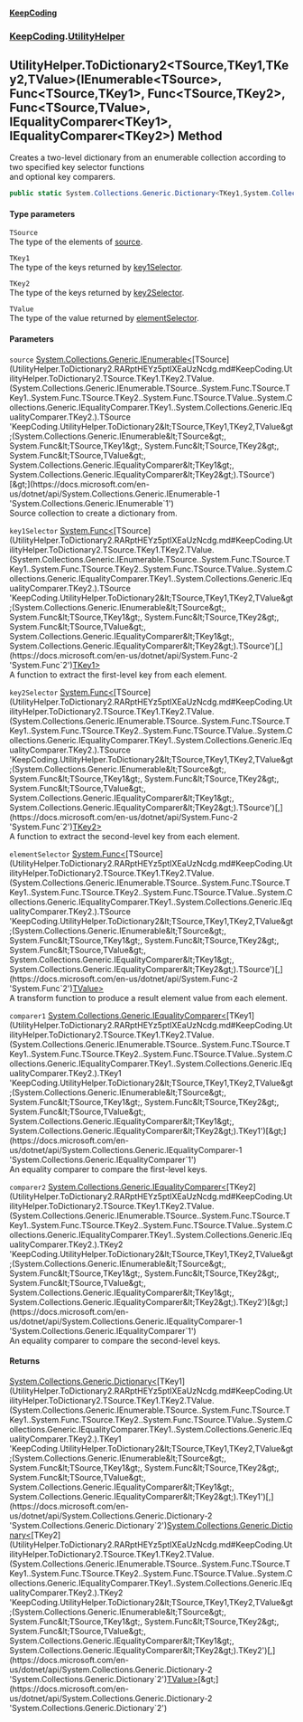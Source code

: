#### [KeepCoding](index.md 'index')
### [KeepCoding](KeepCoding.md 'KeepCoding').[UtilityHelper](UtilityHelper.md 'KeepCoding.UtilityHelper')
## UtilityHelper.ToDictionary2&lt;TSource,TKey1,TKey2,TValue&gt;(IEnumerable&lt;TSource&gt;, Func&lt;TSource,TKey1&gt;, Func&lt;TSource,TKey2&gt;, Func&lt;TSource,TValue&gt;, IEqualityComparer&lt;TKey1&gt;, IEqualityComparer&lt;TKey2&gt;) Method
Creates a two-level dictionary from an enumerable collection according to two specified key selector functions  
and optional key comparers.
```csharp
public static System.Collections.Generic.Dictionary<TKey1,System.Collections.Generic.Dictionary<TKey2,TValue>> ToDictionary2<TSource,TKey1,TKey2,TValue>(this System.Collections.Generic.IEnumerable<TSource> source, System.Func<TSource,TKey1> key1Selector, System.Func<TSource,TKey2> key2Selector, System.Func<TSource,TValue> elementSelector, System.Collections.Generic.IEqualityComparer<TKey1> comparer1=null, System.Collections.Generic.IEqualityComparer<TKey2> comparer2=null);
```
#### Type parameters
<a name='KeepCoding.UtilityHelper.ToDictionary2.TSource.TKey1.TKey2.TValue.(System.Collections.Generic.IEnumerable.TSource..System.Func.TSource.TKey1..System.Func.TSource.TKey2..System.Func.TSource.TValue..System.Collections.Generic.IEqualityComparer.TKey1..System.Collections.Generic.IEqualityComparer.TKey2.).TSource'></a>
`TSource`  
The type of the elements of [source](UtilityHelper.ToDictionary2.RARptHEYz5ptIXEaUzNcdg.md#KeepCoding.UtilityHelper.ToDictionary2.TSource.TKey1.TKey2.TValue.(System.Collections.Generic.IEnumerable.TSource..System.Func.TSource.TKey1..System.Func.TSource.TKey2..System.Func.TSource.TValue..System.Collections.Generic.IEqualityComparer.TKey1..System.Collections.Generic.IEqualityComparer.TKey2.).source 'KeepCoding.UtilityHelper.ToDictionary2&lt;TSource,TKey1,TKey2,TValue&gt;(System.Collections.Generic.IEnumerable&lt;TSource&gt;, System.Func&lt;TSource,TKey1&gt;, System.Func&lt;TSource,TKey2&gt;, System.Func&lt;TSource,TValue&gt;, System.Collections.Generic.IEqualityComparer&lt;TKey1&gt;, System.Collections.Generic.IEqualityComparer&lt;TKey2&gt;).source').
  
<a name='KeepCoding.UtilityHelper.ToDictionary2.TSource.TKey1.TKey2.TValue.(System.Collections.Generic.IEnumerable.TSource..System.Func.TSource.TKey1..System.Func.TSource.TKey2..System.Func.TSource.TValue..System.Collections.Generic.IEqualityComparer.TKey1..System.Collections.Generic.IEqualityComparer.TKey2.).TKey1'></a>
`TKey1`  
The type of the keys returned by [key1Selector](UtilityHelper.ToDictionary2.RARptHEYz5ptIXEaUzNcdg.md#KeepCoding.UtilityHelper.ToDictionary2.TSource.TKey1.TKey2.TValue.(System.Collections.Generic.IEnumerable.TSource..System.Func.TSource.TKey1..System.Func.TSource.TKey2..System.Func.TSource.TValue..System.Collections.Generic.IEqualityComparer.TKey1..System.Collections.Generic.IEqualityComparer.TKey2.).key1Selector 'KeepCoding.UtilityHelper.ToDictionary2&lt;TSource,TKey1,TKey2,TValue&gt;(System.Collections.Generic.IEnumerable&lt;TSource&gt;, System.Func&lt;TSource,TKey1&gt;, System.Func&lt;TSource,TKey2&gt;, System.Func&lt;TSource,TValue&gt;, System.Collections.Generic.IEqualityComparer&lt;TKey1&gt;, System.Collections.Generic.IEqualityComparer&lt;TKey2&gt;).key1Selector').
  
<a name='KeepCoding.UtilityHelper.ToDictionary2.TSource.TKey1.TKey2.TValue.(System.Collections.Generic.IEnumerable.TSource..System.Func.TSource.TKey1..System.Func.TSource.TKey2..System.Func.TSource.TValue..System.Collections.Generic.IEqualityComparer.TKey1..System.Collections.Generic.IEqualityComparer.TKey2.).TKey2'></a>
`TKey2`  
The type of the keys returned by [key2Selector](UtilityHelper.ToDictionary2.RARptHEYz5ptIXEaUzNcdg.md#KeepCoding.UtilityHelper.ToDictionary2.TSource.TKey1.TKey2.TValue.(System.Collections.Generic.IEnumerable.TSource..System.Func.TSource.TKey1..System.Func.TSource.TKey2..System.Func.TSource.TValue..System.Collections.Generic.IEqualityComparer.TKey1..System.Collections.Generic.IEqualityComparer.TKey2.).key2Selector 'KeepCoding.UtilityHelper.ToDictionary2&lt;TSource,TKey1,TKey2,TValue&gt;(System.Collections.Generic.IEnumerable&lt;TSource&gt;, System.Func&lt;TSource,TKey1&gt;, System.Func&lt;TSource,TKey2&gt;, System.Func&lt;TSource,TValue&gt;, System.Collections.Generic.IEqualityComparer&lt;TKey1&gt;, System.Collections.Generic.IEqualityComparer&lt;TKey2&gt;).key2Selector').
  
<a name='KeepCoding.UtilityHelper.ToDictionary2.TSource.TKey1.TKey2.TValue.(System.Collections.Generic.IEnumerable.TSource..System.Func.TSource.TKey1..System.Func.TSource.TKey2..System.Func.TSource.TValue..System.Collections.Generic.IEqualityComparer.TKey1..System.Collections.Generic.IEqualityComparer.TKey2.).TValue'></a>
`TValue`  
The type of the value returned by [elementSelector](UtilityHelper.ToDictionary2.RARptHEYz5ptIXEaUzNcdg.md#KeepCoding.UtilityHelper.ToDictionary2.TSource.TKey1.TKey2.TValue.(System.Collections.Generic.IEnumerable.TSource..System.Func.TSource.TKey1..System.Func.TSource.TKey2..System.Func.TSource.TValue..System.Collections.Generic.IEqualityComparer.TKey1..System.Collections.Generic.IEqualityComparer.TKey2.).elementSelector 'KeepCoding.UtilityHelper.ToDictionary2&lt;TSource,TKey1,TKey2,TValue&gt;(System.Collections.Generic.IEnumerable&lt;TSource&gt;, System.Func&lt;TSource,TKey1&gt;, System.Func&lt;TSource,TKey2&gt;, System.Func&lt;TSource,TValue&gt;, System.Collections.Generic.IEqualityComparer&lt;TKey1&gt;, System.Collections.Generic.IEqualityComparer&lt;TKey2&gt;).elementSelector').
  
#### Parameters
<a name='KeepCoding.UtilityHelper.ToDictionary2.TSource.TKey1.TKey2.TValue.(System.Collections.Generic.IEnumerable.TSource..System.Func.TSource.TKey1..System.Func.TSource.TKey2..System.Func.TSource.TValue..System.Collections.Generic.IEqualityComparer.TKey1..System.Collections.Generic.IEqualityComparer.TKey2.).source'></a>
`source` [System.Collections.Generic.IEnumerable&lt;](https://docs.microsoft.com/en-us/dotnet/api/System.Collections.Generic.IEnumerable-1 'System.Collections.Generic.IEnumerable`1')[TSource](UtilityHelper.ToDictionary2.RARptHEYz5ptIXEaUzNcdg.md#KeepCoding.UtilityHelper.ToDictionary2.TSource.TKey1.TKey2.TValue.(System.Collections.Generic.IEnumerable.TSource..System.Func.TSource.TKey1..System.Func.TSource.TKey2..System.Func.TSource.TValue..System.Collections.Generic.IEqualityComparer.TKey1..System.Collections.Generic.IEqualityComparer.TKey2.).TSource 'KeepCoding.UtilityHelper.ToDictionary2&lt;TSource,TKey1,TKey2,TValue&gt;(System.Collections.Generic.IEnumerable&lt;TSource&gt;, System.Func&lt;TSource,TKey1&gt;, System.Func&lt;TSource,TKey2&gt;, System.Func&lt;TSource,TValue&gt;, System.Collections.Generic.IEqualityComparer&lt;TKey1&gt;, System.Collections.Generic.IEqualityComparer&lt;TKey2&gt;).TSource')[&gt;](https://docs.microsoft.com/en-us/dotnet/api/System.Collections.Generic.IEnumerable-1 'System.Collections.Generic.IEnumerable`1')  
Source collection to create a dictionary from.
  
<a name='KeepCoding.UtilityHelper.ToDictionary2.TSource.TKey1.TKey2.TValue.(System.Collections.Generic.IEnumerable.TSource..System.Func.TSource.TKey1..System.Func.TSource.TKey2..System.Func.TSource.TValue..System.Collections.Generic.IEqualityComparer.TKey1..System.Collections.Generic.IEqualityComparer.TKey2.).key1Selector'></a>
`key1Selector` [System.Func&lt;](https://docs.microsoft.com/en-us/dotnet/api/System.Func-2 'System.Func`2')[TSource](UtilityHelper.ToDictionary2.RARptHEYz5ptIXEaUzNcdg.md#KeepCoding.UtilityHelper.ToDictionary2.TSource.TKey1.TKey2.TValue.(System.Collections.Generic.IEnumerable.TSource..System.Func.TSource.TKey1..System.Func.TSource.TKey2..System.Func.TSource.TValue..System.Collections.Generic.IEqualityComparer.TKey1..System.Collections.Generic.IEqualityComparer.TKey2.).TSource 'KeepCoding.UtilityHelper.ToDictionary2&lt;TSource,TKey1,TKey2,TValue&gt;(System.Collections.Generic.IEnumerable&lt;TSource&gt;, System.Func&lt;TSource,TKey1&gt;, System.Func&lt;TSource,TKey2&gt;, System.Func&lt;TSource,TValue&gt;, System.Collections.Generic.IEqualityComparer&lt;TKey1&gt;, System.Collections.Generic.IEqualityComparer&lt;TKey2&gt;).TSource')[,](https://docs.microsoft.com/en-us/dotnet/api/System.Func-2 'System.Func`2')[TKey1](UtilityHelper.ToDictionary2.RARptHEYz5ptIXEaUzNcdg.md#KeepCoding.UtilityHelper.ToDictionary2.TSource.TKey1.TKey2.TValue.(System.Collections.Generic.IEnumerable.TSource..System.Func.TSource.TKey1..System.Func.TSource.TKey2..System.Func.TSource.TValue..System.Collections.Generic.IEqualityComparer.TKey1..System.Collections.Generic.IEqualityComparer.TKey2.).TKey1 'KeepCoding.UtilityHelper.ToDictionary2&lt;TSource,TKey1,TKey2,TValue&gt;(System.Collections.Generic.IEnumerable&lt;TSource&gt;, System.Func&lt;TSource,TKey1&gt;, System.Func&lt;TSource,TKey2&gt;, System.Func&lt;TSource,TValue&gt;, System.Collections.Generic.IEqualityComparer&lt;TKey1&gt;, System.Collections.Generic.IEqualityComparer&lt;TKey2&gt;).TKey1')[&gt;](https://docs.microsoft.com/en-us/dotnet/api/System.Func-2 'System.Func`2')  
A function to extract the first-level key from each element.
  
<a name='KeepCoding.UtilityHelper.ToDictionary2.TSource.TKey1.TKey2.TValue.(System.Collections.Generic.IEnumerable.TSource..System.Func.TSource.TKey1..System.Func.TSource.TKey2..System.Func.TSource.TValue..System.Collections.Generic.IEqualityComparer.TKey1..System.Collections.Generic.IEqualityComparer.TKey2.).key2Selector'></a>
`key2Selector` [System.Func&lt;](https://docs.microsoft.com/en-us/dotnet/api/System.Func-2 'System.Func`2')[TSource](UtilityHelper.ToDictionary2.RARptHEYz5ptIXEaUzNcdg.md#KeepCoding.UtilityHelper.ToDictionary2.TSource.TKey1.TKey2.TValue.(System.Collections.Generic.IEnumerable.TSource..System.Func.TSource.TKey1..System.Func.TSource.TKey2..System.Func.TSource.TValue..System.Collections.Generic.IEqualityComparer.TKey1..System.Collections.Generic.IEqualityComparer.TKey2.).TSource 'KeepCoding.UtilityHelper.ToDictionary2&lt;TSource,TKey1,TKey2,TValue&gt;(System.Collections.Generic.IEnumerable&lt;TSource&gt;, System.Func&lt;TSource,TKey1&gt;, System.Func&lt;TSource,TKey2&gt;, System.Func&lt;TSource,TValue&gt;, System.Collections.Generic.IEqualityComparer&lt;TKey1&gt;, System.Collections.Generic.IEqualityComparer&lt;TKey2&gt;).TSource')[,](https://docs.microsoft.com/en-us/dotnet/api/System.Func-2 'System.Func`2')[TKey2](UtilityHelper.ToDictionary2.RARptHEYz5ptIXEaUzNcdg.md#KeepCoding.UtilityHelper.ToDictionary2.TSource.TKey1.TKey2.TValue.(System.Collections.Generic.IEnumerable.TSource..System.Func.TSource.TKey1..System.Func.TSource.TKey2..System.Func.TSource.TValue..System.Collections.Generic.IEqualityComparer.TKey1..System.Collections.Generic.IEqualityComparer.TKey2.).TKey2 'KeepCoding.UtilityHelper.ToDictionary2&lt;TSource,TKey1,TKey2,TValue&gt;(System.Collections.Generic.IEnumerable&lt;TSource&gt;, System.Func&lt;TSource,TKey1&gt;, System.Func&lt;TSource,TKey2&gt;, System.Func&lt;TSource,TValue&gt;, System.Collections.Generic.IEqualityComparer&lt;TKey1&gt;, System.Collections.Generic.IEqualityComparer&lt;TKey2&gt;).TKey2')[&gt;](https://docs.microsoft.com/en-us/dotnet/api/System.Func-2 'System.Func`2')  
A function to extract the second-level key from each element.
  
<a name='KeepCoding.UtilityHelper.ToDictionary2.TSource.TKey1.TKey2.TValue.(System.Collections.Generic.IEnumerable.TSource..System.Func.TSource.TKey1..System.Func.TSource.TKey2..System.Func.TSource.TValue..System.Collections.Generic.IEqualityComparer.TKey1..System.Collections.Generic.IEqualityComparer.TKey2.).elementSelector'></a>
`elementSelector` [System.Func&lt;](https://docs.microsoft.com/en-us/dotnet/api/System.Func-2 'System.Func`2')[TSource](UtilityHelper.ToDictionary2.RARptHEYz5ptIXEaUzNcdg.md#KeepCoding.UtilityHelper.ToDictionary2.TSource.TKey1.TKey2.TValue.(System.Collections.Generic.IEnumerable.TSource..System.Func.TSource.TKey1..System.Func.TSource.TKey2..System.Func.TSource.TValue..System.Collections.Generic.IEqualityComparer.TKey1..System.Collections.Generic.IEqualityComparer.TKey2.).TSource 'KeepCoding.UtilityHelper.ToDictionary2&lt;TSource,TKey1,TKey2,TValue&gt;(System.Collections.Generic.IEnumerable&lt;TSource&gt;, System.Func&lt;TSource,TKey1&gt;, System.Func&lt;TSource,TKey2&gt;, System.Func&lt;TSource,TValue&gt;, System.Collections.Generic.IEqualityComparer&lt;TKey1&gt;, System.Collections.Generic.IEqualityComparer&lt;TKey2&gt;).TSource')[,](https://docs.microsoft.com/en-us/dotnet/api/System.Func-2 'System.Func`2')[TValue](UtilityHelper.ToDictionary2.RARptHEYz5ptIXEaUzNcdg.md#KeepCoding.UtilityHelper.ToDictionary2.TSource.TKey1.TKey2.TValue.(System.Collections.Generic.IEnumerable.TSource..System.Func.TSource.TKey1..System.Func.TSource.TKey2..System.Func.TSource.TValue..System.Collections.Generic.IEqualityComparer.TKey1..System.Collections.Generic.IEqualityComparer.TKey2.).TValue 'KeepCoding.UtilityHelper.ToDictionary2&lt;TSource,TKey1,TKey2,TValue&gt;(System.Collections.Generic.IEnumerable&lt;TSource&gt;, System.Func&lt;TSource,TKey1&gt;, System.Func&lt;TSource,TKey2&gt;, System.Func&lt;TSource,TValue&gt;, System.Collections.Generic.IEqualityComparer&lt;TKey1&gt;, System.Collections.Generic.IEqualityComparer&lt;TKey2&gt;).TValue')[&gt;](https://docs.microsoft.com/en-us/dotnet/api/System.Func-2 'System.Func`2')  
A transform function to produce a result element value from each element.
  
<a name='KeepCoding.UtilityHelper.ToDictionary2.TSource.TKey1.TKey2.TValue.(System.Collections.Generic.IEnumerable.TSource..System.Func.TSource.TKey1..System.Func.TSource.TKey2..System.Func.TSource.TValue..System.Collections.Generic.IEqualityComparer.TKey1..System.Collections.Generic.IEqualityComparer.TKey2.).comparer1'></a>
`comparer1` [System.Collections.Generic.IEqualityComparer&lt;](https://docs.microsoft.com/en-us/dotnet/api/System.Collections.Generic.IEqualityComparer-1 'System.Collections.Generic.IEqualityComparer`1')[TKey1](UtilityHelper.ToDictionary2.RARptHEYz5ptIXEaUzNcdg.md#KeepCoding.UtilityHelper.ToDictionary2.TSource.TKey1.TKey2.TValue.(System.Collections.Generic.IEnumerable.TSource..System.Func.TSource.TKey1..System.Func.TSource.TKey2..System.Func.TSource.TValue..System.Collections.Generic.IEqualityComparer.TKey1..System.Collections.Generic.IEqualityComparer.TKey2.).TKey1 'KeepCoding.UtilityHelper.ToDictionary2&lt;TSource,TKey1,TKey2,TValue&gt;(System.Collections.Generic.IEnumerable&lt;TSource&gt;, System.Func&lt;TSource,TKey1&gt;, System.Func&lt;TSource,TKey2&gt;, System.Func&lt;TSource,TValue&gt;, System.Collections.Generic.IEqualityComparer&lt;TKey1&gt;, System.Collections.Generic.IEqualityComparer&lt;TKey2&gt;).TKey1')[&gt;](https://docs.microsoft.com/en-us/dotnet/api/System.Collections.Generic.IEqualityComparer-1 'System.Collections.Generic.IEqualityComparer`1')  
An equality comparer to compare the first-level keys.
  
<a name='KeepCoding.UtilityHelper.ToDictionary2.TSource.TKey1.TKey2.TValue.(System.Collections.Generic.IEnumerable.TSource..System.Func.TSource.TKey1..System.Func.TSource.TKey2..System.Func.TSource.TValue..System.Collections.Generic.IEqualityComparer.TKey1..System.Collections.Generic.IEqualityComparer.TKey2.).comparer2'></a>
`comparer2` [System.Collections.Generic.IEqualityComparer&lt;](https://docs.microsoft.com/en-us/dotnet/api/System.Collections.Generic.IEqualityComparer-1 'System.Collections.Generic.IEqualityComparer`1')[TKey2](UtilityHelper.ToDictionary2.RARptHEYz5ptIXEaUzNcdg.md#KeepCoding.UtilityHelper.ToDictionary2.TSource.TKey1.TKey2.TValue.(System.Collections.Generic.IEnumerable.TSource..System.Func.TSource.TKey1..System.Func.TSource.TKey2..System.Func.TSource.TValue..System.Collections.Generic.IEqualityComparer.TKey1..System.Collections.Generic.IEqualityComparer.TKey2.).TKey2 'KeepCoding.UtilityHelper.ToDictionary2&lt;TSource,TKey1,TKey2,TValue&gt;(System.Collections.Generic.IEnumerable&lt;TSource&gt;, System.Func&lt;TSource,TKey1&gt;, System.Func&lt;TSource,TKey2&gt;, System.Func&lt;TSource,TValue&gt;, System.Collections.Generic.IEqualityComparer&lt;TKey1&gt;, System.Collections.Generic.IEqualityComparer&lt;TKey2&gt;).TKey2')[&gt;](https://docs.microsoft.com/en-us/dotnet/api/System.Collections.Generic.IEqualityComparer-1 'System.Collections.Generic.IEqualityComparer`1')  
An equality comparer to compare the second-level keys.
  
#### Returns
[System.Collections.Generic.Dictionary&lt;](https://docs.microsoft.com/en-us/dotnet/api/System.Collections.Generic.Dictionary-2 'System.Collections.Generic.Dictionary`2')[TKey1](UtilityHelper.ToDictionary2.RARptHEYz5ptIXEaUzNcdg.md#KeepCoding.UtilityHelper.ToDictionary2.TSource.TKey1.TKey2.TValue.(System.Collections.Generic.IEnumerable.TSource..System.Func.TSource.TKey1..System.Func.TSource.TKey2..System.Func.TSource.TValue..System.Collections.Generic.IEqualityComparer.TKey1..System.Collections.Generic.IEqualityComparer.TKey2.).TKey1 'KeepCoding.UtilityHelper.ToDictionary2&lt;TSource,TKey1,TKey2,TValue&gt;(System.Collections.Generic.IEnumerable&lt;TSource&gt;, System.Func&lt;TSource,TKey1&gt;, System.Func&lt;TSource,TKey2&gt;, System.Func&lt;TSource,TValue&gt;, System.Collections.Generic.IEqualityComparer&lt;TKey1&gt;, System.Collections.Generic.IEqualityComparer&lt;TKey2&gt;).TKey1')[,](https://docs.microsoft.com/en-us/dotnet/api/System.Collections.Generic.Dictionary-2 'System.Collections.Generic.Dictionary`2')[System.Collections.Generic.Dictionary&lt;](https://docs.microsoft.com/en-us/dotnet/api/System.Collections.Generic.Dictionary-2 'System.Collections.Generic.Dictionary`2')[TKey2](UtilityHelper.ToDictionary2.RARptHEYz5ptIXEaUzNcdg.md#KeepCoding.UtilityHelper.ToDictionary2.TSource.TKey1.TKey2.TValue.(System.Collections.Generic.IEnumerable.TSource..System.Func.TSource.TKey1..System.Func.TSource.TKey2..System.Func.TSource.TValue..System.Collections.Generic.IEqualityComparer.TKey1..System.Collections.Generic.IEqualityComparer.TKey2.).TKey2 'KeepCoding.UtilityHelper.ToDictionary2&lt;TSource,TKey1,TKey2,TValue&gt;(System.Collections.Generic.IEnumerable&lt;TSource&gt;, System.Func&lt;TSource,TKey1&gt;, System.Func&lt;TSource,TKey2&gt;, System.Func&lt;TSource,TValue&gt;, System.Collections.Generic.IEqualityComparer&lt;TKey1&gt;, System.Collections.Generic.IEqualityComparer&lt;TKey2&gt;).TKey2')[,](https://docs.microsoft.com/en-us/dotnet/api/System.Collections.Generic.Dictionary-2 'System.Collections.Generic.Dictionary`2')[TValue](UtilityHelper.ToDictionary2.RARptHEYz5ptIXEaUzNcdg.md#KeepCoding.UtilityHelper.ToDictionary2.TSource.TKey1.TKey2.TValue.(System.Collections.Generic.IEnumerable.TSource..System.Func.TSource.TKey1..System.Func.TSource.TKey2..System.Func.TSource.TValue..System.Collections.Generic.IEqualityComparer.TKey1..System.Collections.Generic.IEqualityComparer.TKey2.).TValue 'KeepCoding.UtilityHelper.ToDictionary2&lt;TSource,TKey1,TKey2,TValue&gt;(System.Collections.Generic.IEnumerable&lt;TSource&gt;, System.Func&lt;TSource,TKey1&gt;, System.Func&lt;TSource,TKey2&gt;, System.Func&lt;TSource,TValue&gt;, System.Collections.Generic.IEqualityComparer&lt;TKey1&gt;, System.Collections.Generic.IEqualityComparer&lt;TKey2&gt;).TValue')[&gt;](https://docs.microsoft.com/en-us/dotnet/api/System.Collections.Generic.Dictionary-2 'System.Collections.Generic.Dictionary`2')[&gt;](https://docs.microsoft.com/en-us/dotnet/api/System.Collections.Generic.Dictionary-2 'System.Collections.Generic.Dictionary`2')  
